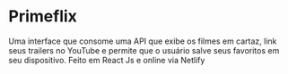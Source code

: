 # Primeflix
Uma interface que consome uma API que exibe os filmes em cartaz, link seus trailers no YouTube e permite que o usuário salve seus favoritos em seu dispositivo. Feito em React Js e online via Netlify 
